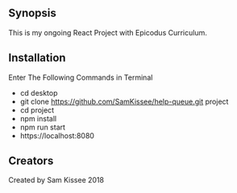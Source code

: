 ## Synopsis

This is my ongoing React Project with Epicodus Curriculum.

## Installation

Enter The Following Commands in Terminal
 * cd desktop
 * git clone https://github.com/SamKissee/help-queue.git project
 * cd project
 * npm install
 * npm run start
 * https://localhost:8080


## Creators
 Created by Sam Kissee 2018
